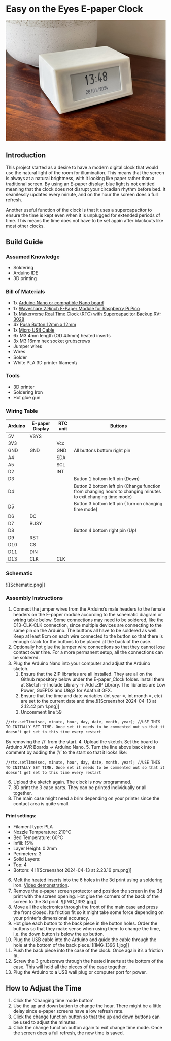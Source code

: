 # Easy on the Eyes E-paper Clock
![Clock](Images/IMG_0011.jpg)
## Introduction
This project started as a desire to have a modern digital clock that would use the natural light of the room for illumination. This means that the screen is always at a natural brightness, with it looking like paper rather than a traditional screen. By using an E-paper display, blue light is not emitted meaning that the clock does not disrupt your circadian rhythm before bed. It seamlessly updates every minute, and on the hour the screen does a full refresh.

Another useful function of the clock is that it uses a supercapacitor to ensure the time is kept even when it is unplugged for extended periods of time. This means the time does not have to be set again after blackouts like most other clocks. 

## Build Guide
### **Assumed Knowledge**
- Soldering 
- Arduino IDE 
- 3D printing

### **Bill of Materials**
- 1x [Arduino Nano or compatible Nano board](https://core-electronics.com.au/nano-v3-0-board.html)
- 1x [Waveshare 2.9inch E-Paper Module for Raspberry Pi Pico](https://core-electronics.com.au/waveshare-2-9inch-e-paper-module-for-raspberry-pi-pico-296x128-black-white.html) 
- 1x [Makerverse Real Time Clock (RTC) with Supercapacitor Backup RV-3028](https://core-electronics.com.au/catalog/product/view/sku/CE07922)
- 4x [Push Button 12mm x 12mm](https://core-electronics.com.au/tactile-switch-buttons-12mm-square-6mm-tall-x-10-pack.html)
- 1x [Micro USB Cable](https://core-electronics.com.au/usb-cable-type-a-to-micro-b-1m.html)
- 6x M3 4mm length (OD 4.5mm) heated inserts
- 3x M3 16mm hex socket grubscrews
- Jumper wires
- Wires 
- Solder
- White PLA 3D printer filament\

### **Tools**
- 3D printer 
- Soldering Iron
- Hot glue gun

### **Wiring Table**

| Arduino | E-paper Display | RTC unit | Buttons                                                                                                       |
| ------- | --------------- | -------- | ------------------------------------------------------------------------------------------------------------- |
| 5V      | VSYS            |          |                                                                                                               |
| 3V3     |                 | Vcc      |                                                                                                               |
| GND     | GND             | GND      | All buttons bottom right pin                                                                                  |
| A4      |                 | SDA      |                                                                                                               |
| A5      |                 | SCL      |                                                                                                               |
| D2      |                 | INT      |                                                                                                               |
| D3      |                 |          | Button 1 bottom left pin (Down)                                                                               |
| D4      |                 |          | Button 2 bottom left pin (Change function from changing hours to changing minutes to exit changing time mode) |
| D5      |                 |          | Button 3 bottom left pin (Turn on changing time mode)                                                         |
| D6      | DC              |          |                                                                                                               |
| D7      | BUSY            |          |                                                                                                               |
| D8      |                 |          | Button 4 bottom right pin (Up)                                                                                |
| D9      | RST             |          |                                                                                                               |
| D10     | CS              |          |                                                                                                               |
| D11     | DIN             |          |                                                                                                               |
| D13     | CLK             | CLK      |                                                                                                               |

### **Schematic**
![[Schematic.png]]
### **Assembly Instructions**
1. Connect the jumper wires from the Arduino’s male headers to the female headers on the E-paper module according to the schematic diagram or wiring table below. Some connections may need to be soldered, like the D13-CLK-CLK connection, since multiple devices are connecting to the same pin on the Arduino. The buttons all have to be soldered as well. Keep at least 8cm on each wire connected to the button so that there is enough slack for the buttons to be placed at the back of the case.
2. Optionally hot glue the jumper wire connections so that they cannot lose contact over time. For a more permanent setup, all the connections can be soldered.
3. Plug the Arduino Nano into your computer and adjust the Arduino sketch.
   	1. Ensure that the ZIP libraries are all installed. They are all on the Github repository below under the E-paper_Clock folder. Install them at Sketch → Include Library → Add .ZIP Library. The libraries are Low Power, GxEPD2 and U8g2 for Adafruit GFX.
	2. Ensure that the time and date variables (int year =, int month =, etc) are set to the current date and time.![[Screenshot 2024-04-13 at 2.12.42 pm 1.png]]
	3. Uncomment line 59 
```
//rtc.setTime(sec, minute, hour, day, date, month, year); //USE THIS TO INITALLY SET TIME. Once set it needs to be commented out so that it doesn't get set to this time every restart
```
By removing the ‘//’ from the start.
	4. Upload the sketch. Set the board to Arduino AVR Boards → Arduino Nano. 
	5. Turn the line above back into a comment by adding the ‘//’ to the start so that it looks like:
```
//rtc.setTime(sec, minute, hour, day, date, month, year); //USE THIS TO INITALLY SET TIME. Once set it needs to be commented out so that it doesn't get set to this time every restart
```

6. Upload the sketch again. The clock is now programmed.
4. 3D print the 3 case parts. They can be printed individually or all together.
5. The main case might need a brim depending on your printer since the contact area is quite small.

#### Print settings:
- Filament type: PLA
- Nozzle Temperature: 210ºC
- Bed Temperature: 60ºC
- Infill: 15%
- Layer Height: 0.2mm
- Perimeters: 3
- Solid Layers:
- Top: 4
- Bottom: 4
![[Screenshot 2024-04-13 at 2.23.16 pm.png]]
6. Melt the heated inserts into the 6 holes in the 3d print using a soldering iron. [Video demonstration](https://youtu.be/i6GkWjcWj5w?t=235).
7. Remove the e-paper screen protector and position the screen in the 3d print with the screen opening. Hot glue the corners of the back of the screen to the 3d print.
   ![[IMG_1392.jpg]]
8. Move all the electronics through the front of the main case and press the front closed. Its friction fit so it might take some force depending on your printer’s dimensional accuracy.
9. Hot glue each button to the back piece in the button holes. Order the buttons so that they make sense when using them to change the time, i.e. the down button is below the up button.
10. Plug the USB cable into the Arduino and guide the cable through the hole at the bottom of the back piece.![[IMG_1396 1.jpg]]
11. Push the back piece into the case of the clock. Once again it’s a friction fit.
12. Screw the 3 grubscrews through the heated inserts at the bottom of the case. This will hold all the pieces of the case together.
13. Plug the Arduino to a USB wall plug or computer port for power.

## How to Adjust the Time
1. Click the ‘Changing time mode button’
2. Use the up and down button to change the hour. There might be a little delay since e-paper screens have a low refresh rate.
3. Click the change function button so that the up and down buttons can be used to adjust the minutes.
4. Click the change function button again to exit change time mode. Once the screen does a full refresh, the new time is saved.
